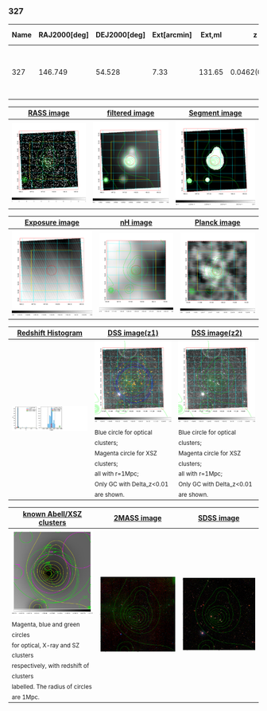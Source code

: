 <div STYLE="page-break-after: always;"></div>

### 327

|Name|RAJ2000[deg]|DEJ2000[deg] |Ext[arcmin]| Ext,ml | z | z_src| C|GC(XSZ,Delta_z<0.01)| GC(OPT,Delta_z<0.01)|GC| R_sig[arcmin] | R500[arcmin] | R500[Mpc]| CRsig[c/s] | CR500[c/s] |L500[1E44 erg/s]|F500[1E-12 erg/s/cm^2]| M500[1E14 Msun]|Tx[keV]|Cnt_sig|Beta|Rc[arcmin]|Comment|Alias|
|---|---|---|---|---|---|------|---|--------|---------|----------|---|---|---|---|---|---|---|---|---|---|---|---|---|---|
|327| 146.749| 54.528| 7.33| 131.65| 0.0462(0.005)| z1, z_opt| S| -| N| C, F20, N, SPI, Tar, W| 14.650| 13.013| 0.708| 0.301(0.042)| 0.296(0.041)| 0.282(0.029)| 5.615(0.576)| 1.06(0.06)| 2.25(0.07)| 138.8| 0.880(-0.137+0.086)| 11.084(-1.671+1.203)| An SZ cluster with no $z$ and offset = 0.12 Mpc| t369|

|[RASS image](../image/327/327_img.pdf)|[filtered image](../image/327/327_fil.pdf)|[Segment image](../image/327/327_seg.pdf)|
|-------------------|--------------------|-------------------|
| <img src="../image/327/327_img.png" width="300">  | <img src="../image/327/327_fil.png" width="300">   | <img src="../image/327/327_seg.png" width="300">  |

|[Exposure image](../image/327/327_mex.pdf)| [nH image](../image/327/327_nh.pdf)| [Planck image](../image/327/327_p.pdf)|
|-------------------|--------------------|-------------------|
|<img src="../image/327/327_mex.png" width="300">   | <img src="../image/327/327_nh.png" width="300">    | <img src="../image/327/327_p.png" width="300"> |

|[Redshift Histogram](../image/327/327_zg.pdf) | [DSS image(z1)](../image/327/327_dss_z1.pdf)      |  [DSS image(z2)](../image/327/327_dss_z2.pdf)    |
|-------------------|--------------------|-------------------|
|<img src="../image/327/327_zg.png" width="300"> |<img src="../image/327/327_dss_z1.png" width="300"> <sub><br>Blue circle for optical clusters; <br>Magenta circle for XSZ clusters; <br>all with r=1Mpc; <br>Only GC with Delta_z<0.01 are shown. </sub>| <img src="../image/327/327_dss_z2.png" width="300"><sub><br>Blue circle for optical clusters; <br>Magenta circle for XSZ clusters; <br>all with r=1Mpc; <br>Only GC with Delta_z<0.01 are shown. </sub> |

|[known Abell/XSZ clusters](../image/327/327_gc.pdf) | [2MASS image](../image/327/327_2mass.pdf)      |[SDSS image](../image/327/327_sdss.pdf)   |
|-------------------|-------------------|-------------------|
|<img src=../image/327/327_gc.png width="300"> <br><sub>Magenta, blue and green circles <br>for optical, X-ray and SZ clusters <br>respectively, with redshift of clusters <br>labelled. The radius of circles <br>are 1Mpc.</sub>|<img src="../image/327/327_2mass.png" width="300">  | <img src="../image/327/327_sdss.png" width="300">  |




